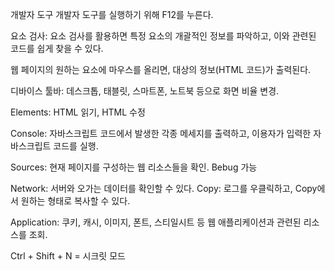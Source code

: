 개발자 도구
개발자 도구를 실행하기 위해 F12를 누른다.

요소 검사:
요소 검사를 활용하면 특정 요소의 개괄적인 정보를 파악하고, 이와 관련된 코드를 쉽게 찾을 수 있다.

웹 페이지의 원하는 요소에 마우스를 올리면, 대상의 정보(HTML 코드)가 출력된다.

디바이스 툴바:
데스크톱, 태블릿, 스마트폰, 노트북 등으로 화면 비율 변경.

Elements: HTML 읽기, HTML 수정

Console: 자바스크립트 코드에서 발생한 각종 메세지를 출력하고, 이용자가 입력한 자바스크립트 코드를 실행.

Sources: 현재 페이지를 구성하는 웹 리소스들을 확인.
Bebug 가능

Network: 서버와 오가는 데이터를 확인할 수 있다.
Copy: 로그를 우클릭하고, Copy에서 원하는 형태로 복사할 수 있다.

Application: 쿠키, 캐시, 이미지, 폰트, 스티일시트 등 웹 애플리케이션과 관련된 리소스를 조회.

Ctrl + Shift + N = 시크릿 모드
